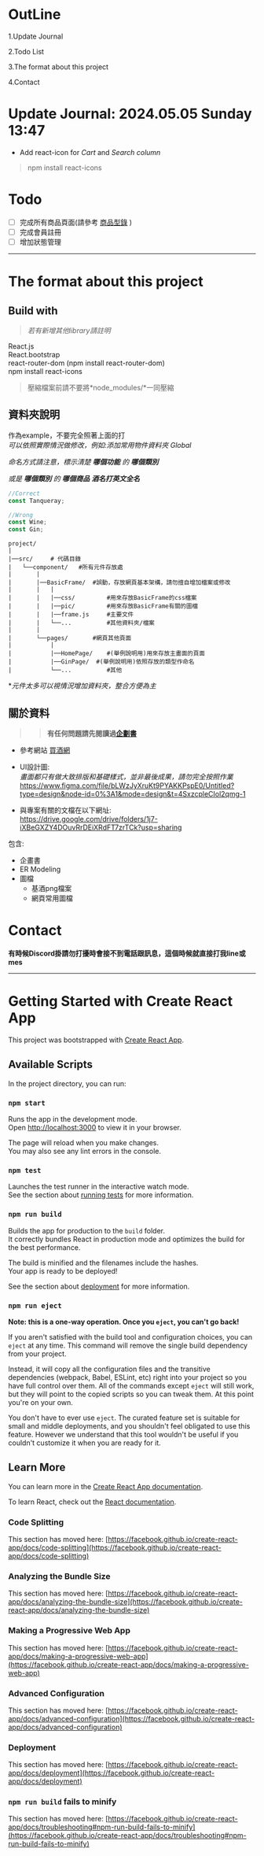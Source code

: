 # OutLine
1.Update Journal

2.Todo List

3.The format about this project

4.Contact

# Update Journal: 2024.05.05 Sunday 13:47

* Add react-icon for *Cart* and *Search column*
> npm install react-icons

# Todo
 - [ ] 完成所有商品頁面(請參考 [商品型錄](https://drive.google.com/drive/folders/1So-jHqpJI1xz-dBw0ushkfMkICtQRrI6?usp=sharing) )
 - [ ] 完成會員註冊
 - [ ] 增加狀態管理
*****

# The format about this project

## Build with

>*若有新增其他library請註明*

React.js<br/>
React.bootstrap<br/>
react-router-dom (npm install react-router-dom) <br>
npm install react-icons

>壓縮檔案前請不要將*node_modules/*一同壓縮


## 資料夾說明
作為example，不要完全照著上面的打<br>
*可以依照實際情況做修改，例如:添加常用物件資料夾 Global*

*命名方式請注意，標示清楚 __哪個功能__ 的 __哪個類別__*

*或是  __哪個類別__ 的 __哪個商品__*
***酒名打英文全名***

```js
//Correct
const Tanqueray;

//Wrong
const Wine;
const Gin;
```

```
project/
|
|──src/     # 代碼目錄
|   └──component/   #所有元件存放處
|       |
|       |──BasicFrame/  #誤動，存放網頁基本架構，請勿擅自增加檔案或修改
|       |   |
|       |   |──css/         #用來存放BasicFrame的css檔案
|       |   |──pic/         #用來存放BasicFrame有關的圖檔
|       |   |──frame.js     #主要文件
|       |   └──...          #其他資料夾/檔案    
|       |     
|       └──pages/       #網頁其他頁面
|           |
|           |──HomePage/    #(舉例說明用)用來存放主畫面的頁面
|           |──GinPage/  #(舉例說明用)依照存放的類型作命名
|           └──...          #其他
```
**元件太多可以視情況增加資料夾，整合方便為主*

## 關於資料

>>**有任何問題請先閱讀過[企劃書]("https://docs.google.com/document/d/1b8HA1xJPjE1kEfdy2mb1kw6SG_sZCfPdGCIrihPWm3w/edit?usp=sharing")**

* 參考網站 [買酒網](https://www.my9.com.tw/)

* UI設計圖:<br>
*畫面都只有做大致排版和基礎樣式，並非最後成果，請勿完全按照作業*<br>
https://www.figma.com/file/bLWzJyXruKt9PYAKKPspE0/Untitled?type=design&node-id=0%3A1&mode=design&t=4SxzcpleCIol2qmg-1

* 與專案有關的文檔在以下網址:<br>
https://drive.google.com/drive/folders/1j7-iXBeGXZY4DOuvRrDEiXRdFT7zrTCk?usp=sharing

包含:
* 企畫書
* ER Modeling
* 圖檔
    * 基酒png檔案
    * 網頁常用圖檔

# Contact

**有時候Discord掛請勿打擾時會接不到電話跟訊息，這個時候就直接打我line或mes**


<hr>


# Getting Started with Create React App

This project was bootstrapped with [Create React App](https://github.com/facebook/create-react-app).

## Available Scripts

In the project directory, you can run:

### `npm start`

Runs the app in the development mode.\
Open [http://localhost:3000](http://localhost:3000) to view it in your browser.

The page will reload when you make changes.\
You may also see any lint errors in the console.

### `npm test`

Launches the test runner in the interactive watch mode.\
See the section about [running tests](https://facebook.github.io/create-react-app/docs/running-tests) for more information.

### `npm run build`

Builds the app for production to the `build` folder.\
It correctly bundles React in production mode and optimizes the build for the best performance.

The build is minified and the filenames include the hashes.\
Your app is ready to be deployed!

See the section about [deployment](https://facebook.github.io/create-react-app/docs/deployment) for more information.

### `npm run eject`

**Note: this is a one-way operation. Once you `eject`, you can't go back!**

If you aren't satisfied with the build tool and configuration choices, you can `eject` at any time. This command will remove the single build dependency from your project.

Instead, it will copy all the configuration files and the transitive dependencies (webpack, Babel, ESLint, etc) right into your project so you have full control over them. All of the commands except `eject` will still work, but they will point to the copied scripts so you can tweak them. At this point you're on your own.

You don't have to ever use `eject`. The curated feature set is suitable for small and middle deployments, and you shouldn't feel obligated to use this feature. However we understand that this tool wouldn't be useful if you couldn't customize it when you are ready for it.

## Learn More

You can learn more in the [Create React App documentation](https://facebook.github.io/create-react-app/docs/getting-started).

To learn React, check out the [React documentation](https://reactjs.org/).

### Code Splitting

This section has moved here: [https://facebook.github.io/create-react-app/docs/code-splitting](https://facebook.github.io/create-react-app/docs/code-splitting)

### Analyzing the Bundle Size

This section has moved here: [https://facebook.github.io/create-react-app/docs/analyzing-the-bundle-size](https://facebook.github.io/create-react-app/docs/analyzing-the-bundle-size)

### Making a Progressive Web App

This section has moved here: [https://facebook.github.io/create-react-app/docs/making-a-progressive-web-app](https://facebook.github.io/create-react-app/docs/making-a-progressive-web-app)

### Advanced Configuration

This section has moved here: [https://facebook.github.io/create-react-app/docs/advanced-configuration](https://facebook.github.io/create-react-app/docs/advanced-configuration)

### Deployment

This section has moved here: [https://facebook.github.io/create-react-app/docs/deployment](https://facebook.github.io/create-react-app/docs/deployment)

### `npm run build` fails to minify

This section has moved here: [https://facebook.github.io/create-react-app/docs/troubleshooting#npm-run-build-fails-to-minify](https://facebook.github.io/create-react-app/docs/troubleshooting#npm-run-build-fails-to-minify)
